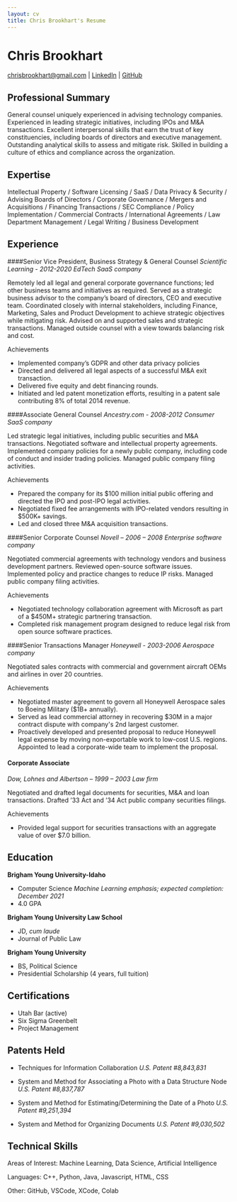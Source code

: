 ```yaml
---
layout: cv
title: Chris Brookhart's Resume
---
```

# Chris Brookhart

<div id="webaddress">
<a href="chrisbrookhart@gmail.com">chrisbrookhart@gmail.com</a>
| <a href="https://www.linkedin.com/in/chrisbrookhart/">LinkedIn</a>
| <a href="https://github.com/chrisbrookhart">GitHub</a>
</div>

<!-- https://www.monique.tech/the-art-of-markdown -->

## Professional Summary
General counsel uniquely experienced in advising technology companies. Experienced in leading strategic initiatives, including IPOs and M&A transactions. Excellent interpersonal skills that earn the trust of key constituencies, including boards of directors and executive management. Outstanding analytical skills to assess and mitigate risk.  Skilled in building a culture of ethics and compliance across the organization.

## Expertise

Intellectual Property / Software Licensing / SaaS / Data Privacy & Security / Advising Boards of Directors / Corporate Governance /   Mergers and Acquisitions / Financing Transactions / SEC Compliance / Policy Implementation / Commercial Contracts / International Agreements / Law Department Management / Legal Writing / Business Development 


## Experience

####Senior Vice President, Business Strategy & General Counsel
_Scientific Learning - 2012-2020_ 
_EdTech SaaS company_

Remotely led all legal and general corporate governance functions; led other business teams and initiatives as required. Served as a strategic business advisor to the company’s board of directors, CEO and executive team. Coordinated closely with internal stakeholders, including Finance, Marketing, Sales and Product Development to achieve strategic objectives while mitigating risk. Advised on and supported sales and strategic transactions. Managed outside counsel with a view towards balancing risk and cost.

Achievements
-	Implemented company’s GDPR and other data privacy policies
-	Directed and delivered all legal aspects of a successful M&A exit transaction.
-	Delivered five equity and debt financing rounds.
-	Initiated and led patent monetization efforts, resulting in a patent sale contributing 8% of total 2014 revenue.


####Associate General Counsel
_Ancestry.com - 2008-2012_
_Consumer SaaS company_

Led strategic legal initiatives, including public securities and M&A transactions. Negotiated software and intellectual property agreements. Implemented company policies for a newly public company, including code of conduct and insider trading policies. Managed public company filing activities.

Achievements
-	Prepared the company for its $100 million initial public offering and directed the IPO and post-IPO legal activities.
-	Negotiated fixed fee arrangements with IPO-related vendors resulting in $500K+ savings.
-	Led and closed three M&A acquisition transactions.


####Senior Corporate Counsel
_Novell – 2006 – 2008_
_Enterprise software company_

Negotiated commercial agreements with technology vendors and business development partners. Reviewed open-source software issues. Implemented policy and practice changes to reduce IP risks. Managed public company filing activities.

Achievements
-	Negotiated technology collaboration agreement with Microsoft as part of a $450M+ strategic partnering transaction.
-	Completed risk management program designed to reduce legal risk from open source software practices.


####Senior Transactions Manager
_Honeywell - 2003-2006_
_Aerospace company_

Negotiated sales contracts with commercial and government aircraft OEMs and airlines in over 20 countries. 

Achievements
-	Negotiated master agreement to govern all Honeywell Aerospace sales to Boeing Military ($1B+ annually).
-	Served as lead commercial attorney in recovering $30M in a major contract dispute with company's 2nd largest customer.
-	Proactively developed and presented proposal to reduce Honeywell legal expense by moving non-exportable work to low-cost U.S. regions. Appointed to lead a corporate-wide team to implement the proposal.


#### Corporate Associate
_Dow, Lohnes and Albertson – 1999 – 2003_
_Law firm_

Negotiated and drafted legal documents for securities, M&A and loan transactions. Drafted ’33 Act and ’34 Act public company securities filings. 

Achievements
-	Provided legal support for securities transactions with an aggregate value of over $7.0 billion.


## Education

__Brigham Young University-Idaho__

- Computer Science 
_Machine Learning emphasis; expected completion: December 2021_
- 4.0 GPA

__Brigham Young University Law School__

- JD, _cum laude_
- Journal of Public Law

__Brigham Young University__

- BS, Political Science
- Presidential Scholarship (4 years, full tuition)



## Certifications

- Utah Bar (active)
- Six Sigma Greenbelt
- Project Management

## Patents Held

  - Techniques for Information Collaboration
  _U.S. Patent #8,843,831_

  - System and Method for Associating a Photo with a Data Structure Node
  _U.S. Patent #8,837,787_ 
 
  - System and Method for Estimating/Determining the Date of a Photo
  _U.S. Patent #9,251,394_
  
  - System and Method for Organizing Documents
  _U.S. Patent #9,030,502_

## Technical Skills

Areas of Interest: Machine Learning, Data Science, Artificial Intelligence

Languages: C++, Python, Java, Javascript, HTML, CSS

Other: GitHub, VSCode, XCode, Colab

<!-- ### Footer

Last updated: March 2021 -->


